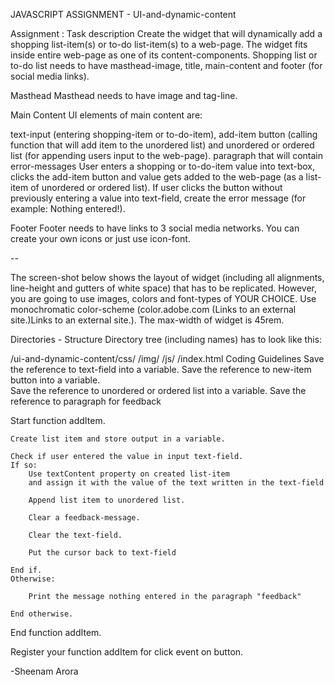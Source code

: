 JAVASCRIPT ASSIGNMENT -  UI-and-dynamic-content


Assignment : 
Task description
Create the widget that will dynamically add a shopping list-item(s) or to-do list-item(s) to a web-page. The widget fits inside entire web-page as one of its content-components. Shopping list or to-do list needs to have masthead-image, title, main-content and footer (for social media links).

Masthead
Masthead needs to have image and tag-line.

Main Content
UI elements of main content are:

text-input (entering shopping-item or to-do-item),
add-item button (calling function that will add item to the unordered list) and
unordered or ordered list (for appending users input to the web-page).
paragraph that will contain error-messages
User enters a shopping or to-do-item value into text-box, clicks the add-item button and value gets added to the web-page (as a list-item of unordered or ordered list). If user clicks the button without previously entering a value into text-field, create the error message (for example: Nothing entered!).

Footer
Footer needs to have links to 3 social media networks. You can create your own icons or just use icon-font. 

--

The screen-shot below shows the layout of widget (including all alignments, line-height and gutters of white space) that has to be replicated. However, you are going to use images, colors and font-types of YOUR CHOICE.  Use monochromatic color-scheme (color.adobe.com (Links to an external site.)Links to an external site.). The max-width of widget is 45rem.

Directories - Structure
Directory tree (including names) has to look like this:

/ui-and-dynamic-content/css/
                       /img/
                       /js/
                       /index.html
Coding Guidelines
Save the reference to text-field into a variable. 
Save the reference to new-item button into a variable.  
Save the reference to unordered or ordered list into a variable.
Save the reference to paragraph for feedback 

Start function addItem.

    Create list item and store output in a variable.
    
    Check if user entered the value in input text-field.
    If so:
        Use textContent property on created list-item
        and assign it with the value of the text written in the text-field

        Append list item to unordered list.

        Clear a feedback-message.

        Clear the text-field.

        Put the cursor back to text-field 
    
    End if. 
    Otherwise:
     
        Print the message nothing entered in the paragraph "feedback"

    End otherwise.

End function addItem.

Register your function addItem for click event on button.



-Sheenam Arora